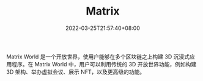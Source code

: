 ﻿---
weight: 
title: "Matrix"
description: "Matrix World 是一个开放世界，使用户能够在多个区块链之上构建 3D 沉浸式应用程序。在 Matrix World 中，用户可以利用传统的 3D 开放世界功能，例如构建 3D 架构、举办虚拟会议、展示 NFT，以及更高级的功能。"
date: 2022-03-25T21:57:40+08:00
lastmod: 2022-03-25T16:45:40+08:00
draft: false
authors: ["Metabd"]
featuredImage: "80.jpg"
link: "https://matrixworld.org/home"
tags: ["Matrix","虚拟社交"]
categories: ["navigation"]
navigation: ["虚拟社交"]
lightgallery: true
toc: true
pinned: false
recommend: false
recommend1: false
---
Matrix World 是一个开放世界，使用户能够在多个区块链之上构建 3D 沉浸式应用程序。在 Matrix World 中，用户可以利用传统的 3D 开放世界功能，例如构建 3D 架构、举办虚拟会议、展示 NFT，以及更高级的功能。

